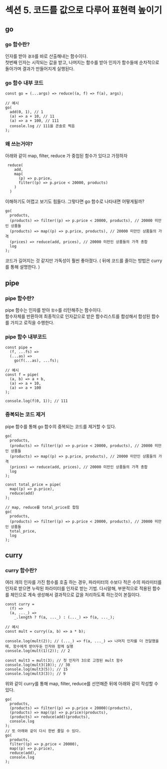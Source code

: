 # 섹션 5. 코드를 값으로 다루어 표현력 높이기

## go
### go 함수란?
인자를 받아 `결과`를 바로 산출해내는 함수이다.  
첫번째 인자는 시작되는 값을 받고, 나머지는 함수를 받아 인자가 함수들에 순차적으로 돌아가며 결과가 만들어지게 실행된다.

### go 함수 내부 코드
```
const go = (...args) => reduce((a, f) => f(a), args);

// 예시
go(
  add(0, 1), // 1
  (a) => a + 10, // 11
  (a) => a + 100, // 111
  console.log // 111을 콘솔로 찍음
);
```

### 왜 쓰는거야?
아래와 같이 map, filter, reduce 가 중첩된 함수가 있다고 가정하자
```
 reduce(
    add,
    map(
      (p) => p.price,
      filter((p) => p.price < 20000, products)
    )
  )
```
이해하기도 어렵고 보기도 힘들다.
그렇다면 go 함수로 나타내면 어떻게될까?
```
go(
  products,
  (products) => filter((p) => p.price < 20000, products), // 20000 미만인 상품들
  (products) => map((p) => p.price, products), // 20000 미만인 상품들의 가격
  (prices) => reduce(add, prices), // 20000 미만인 상품들의 가격 총합
  log
);
```
코드가 길어지는 것 같지만 가독성이 훨씬 좋아졌다. ( 뒤에 코드를 줄이는 방법은 curry를 통해 설명한다. )
   
   
## pipe
### pipe 함수란?
pipe 함수는 인자를 받아 `함수`를 리턴해주는 함수이다.  
함수자체를 반환하여 최종적으로 인자값으로 받은 함수리스트를 합성해서 합성된 합수를 가지고 로직을 수행한다.

### pipe 함수 내부코드
```
const pipe =
  (f, ...fs) =>
  (...as) =>
    go(f(...as), ...fs);

// 예시
const f = pipe(
  (a, b) => a + b,
  (a) => a + 10,
  (a) => a + 100
);

console.log(f(0, 1)); // 111
```

### 중복되는 코드 제거
pipe 함수를 통해 go 함수의 중복되는 코드를 제거할 수 있다.
```
go(
  products,
  (products) => filter((p) => p.price < 20000, products), // 20000 미만인 상품들
  (products) => map((p) => p.price, products), // 20000 미만인 상품들의 가격
  (prices) => reduce(add, prices), // 20000 미만인 상품들의 가격 총합
  log
);

const total_price = pipe(
  map((p) => p.price),
  reduce(add)
);

// map, reduce를 total_price로 합침
go(
  products,
  (products) => filter((p) => p.price < 20000, products), // 20000 미만인 상품들
  total_price,
  log
);
```
   
   
## curry
### curry 함수란?
여러 개의 인자를 가진 함수를 호출 하는 경우, 파라미터의 수보다 적은 수의 파라미터를 인자로 받으면 누락된 파라미터를 인자로 받는 기법.
다시말해, 부분적으로 적용된 함수를 체인으로 계속 생성해서 결과적으로 값을 처리하도록 하는것이 본질이다.
```
const curry =
  (f) =>
  (a, ..._) =>
    _.length ? f(a, ..._) : (..._) => f(a, ..._);

// 예시
const mult = curry((a, b) => a * b);

console.log(mult(2)); // (..._) => f(a, ..._) => 나머지 인자를 더 전달했을 때, 함수에게 받어두둔 인자와 함께 실행
console.log(mult(1)(2)); // 2

const mult3 = mult(3); // 첫 인자가 3으로 고정된 mult 함수
console.log(mult3(10)); // 30
console.log(mult3(5)); // 15
console.log(mult3(3)); // 9
```
위와 같이 curry를 통해 map, filter, reduce를 선언해준 뒤에 아래와 같이 작성할 수 있다.
```
go(
  products,
  (products) => filter((p) => p.price < 20000)(products),
  (products) => map((p) => p.price)(products),
  (products) => reduce(add)(products),
  console.log
);
// 또 아래와 같이 다시 한번 줄일 수 있다.
go(
  products,
  filter((p) => p.price < 20000),
  map((p) => p.price),
  reduce(add),
  console.log
);
```
